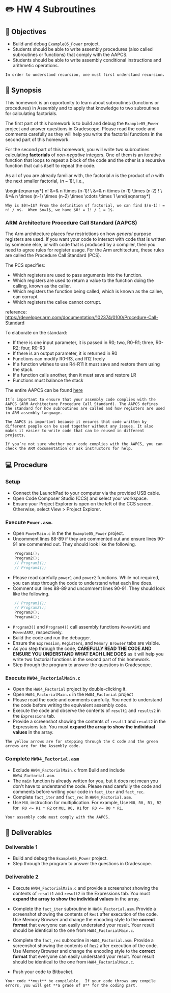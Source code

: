 # ✏️ HW 4 Subroutines

## 📌 Objectives
- Build and debug `Example05_Power` project.
- Students should be able to write assembly procedures (also called subroutines or functions) that comply with the AAPCS.
- Students should be able to write assembly conditional instructions and arithmetic operations.

```{note}
In order to understand recursion, one must first understand recursion.
```


## 📜 Synopsis

This homework is an opportunity to learn about subroutines (functions or procedures) in Assembly and to apply that knowledge to two subroutines for calculating factorials.

The first part of this homework is to build and debug the `Example05_Power` project and answer questions in Gradescope. Please read the code and comments carefully as they will help you write the factorial functions in the second part of this homework.

For the second part of this homework, you will write two subroutines calculating **factorials** of _non-negative_ integers. One of them is an iterative function that loops to repeat a block of the code and the other is a recursive function that calls itself to repeat the code.

As all of you are already familiar with, the factorial $n$ is the product of $n$ with the next smaller factorial, $(n-1)!$, i.e.,

\begin{eqnarray*}
  n! &=& n \times (n-1)! \\
     &=& n \times (n-1) \times (n-2) ! \\
     &=& n \times (n-1) \times (n-2) \times \cdots \times 1 
\end{eqnarray*}

```{tip} 
Why is $0!=1$? From the definition of factorial, we can find $(n-1)! = n! / n$.  When $n=1$, we have $0! = 1! / 1 = 1$. 
```

### ARM Architecture Procedure Call Standard (AAPCS)

The Arm architecture places few restrictions on how _general_ purpose registers are used. If you want your code to interact with code that is written by someone else, or with code that is produced by a compiler, then you need to agree rules for register usage. For the Arm architecture, these rules are called the Procedure Call Standard (PCS).

The PCS specifies:

- Which registers are used to pass arguments into the function.
- Which registers are used to return a value to the function doing the calling, known as the caller.
- Which registers the function being called, which is known as the callee, can corrupt.
- Which registers the callee cannot corrupt.

reference: https://developer.arm.com/documentation/102374/0100/Procedure-Call-Standard

To elaborate on the standard:

- If there is one input parameter, it is passed in R0; two, R0-R1; three, R0-R2; four, R0-R3
- If there is an output parameter, it is returned in R0
- Functions can modify R0-R3, and R12 freely
- If a function wishes to use R4-R11 it must save and restore them using the stack.
- If a function calls another, then it must save and restore LR
- Functions must balance the stack

The entire AAPCS can be found <a href="https://github.com/ARM-software/abi-aa/releases/download/2022Q1/aapcs32.pdf" target="_blank">here</a>


```{important} 
It’s important to ensure that your assembly code complies with the AAPCS (ARM Architecture Procedure Call Standard). The AAPCS defines the standard for how subroutines are called and how registers are used in ARM assembly language.

The AAPCS is important because it ensures that code written by different people can be used together without any issues. It also makes it easier to write code that can be reused in different projects.

If you’re not sure whether your code complies with the AAPCS, you can check the ARM documentation or ask instructors for help.
```

## 💻 Procedure

### Setup
- Connect the LaunchPad to your computer via the provided USB cable.
- Open Code Composer Studio (CCS) and select your workspace.
- Ensure your Project Explorer is open on the left of the CCS screen. Otherwise, select View > Project Explorer.

### Execute `Power.asm`.

- Open `PowerMain.c` in the the `Example05_Power` project.
- Uncomment lines 88-89 if they are commented out and ensure lines 90-91 are commented out. They should look like the following.
```C
    Program1();
    Program2();
    // Program3();
    // Program4();
```
- Please read carefully `power1` and `power2` functions. While not required, you can step through the code to understand what each line does.
- Comment out lines 88-89 and uncomment lines 90-91. They should look like the following.
```C
    // Program1();
    // Program2();
    Program3();
    Program4();
```
- `Program3()` and `Program4()` call assembly functions `PowerASM1` and `PowerASM2`, respectively. 
- Build the code and run the debugger.
- Ensure the `Expression`, `Registers`, and `Memory Browser` tabs are visible. 
- As you step through the code, **CAREFULLY READ THE CODE AND ENSURE YOU UNDERSTAND WHAT EACH LINE DOES** as it will help you write two factorial functions in the second part of this homework.
- Step through the program to answer the questions in Gradescope.

### Execute `HW04_FactorialMain.c`

- Open the `HW04_Factorial` project by double-clicking it.
- Open `HW04_FactorialMain.c` in the `HW04_Factorial` project
- Please read the code and comments carefully.  You need to understand the code before writing the equivalent assembly code.
- Execute the code and observe the contents of `result1` and `results2` in the `Expressions` tab.
- Provide a screenshot showing the contents of `result1` and `result2` in the Expressions tab. You must **expand the array to show the individual values** in the array. 

```{attention}
The yellow arrows are for stepping through the C code and the green arrows are for the Assembly code. 
```

### Complete `HW04_Factorial.asm`

- Exclude `HW04_FactorialMain.c` from Build and include `HW04_Factorial.asm`.
- The `main` function is already written for you, but it does not mean you don't have to understand the code. Please read carefully the code and comments before writing your code in `fact_iter` and `fact_rec`.
- Complete `fact_iter` and `fact_rec` in `HW04_Factorial.asm`.
- Use `MUL` instruction for multiplication. For example, Use `MUL R0, R1, R2` for ` R0 <= R1 * R2` or `MUL R0, R1` for ` R0 <= R0 * R1`. 

```{attention} 
Your assembly code must comply with the AAPCS.  
```

## 🚚 Deliverables

### Deliverable 1 

- Build and debug the `Example05_Power` project.  
- Step through the program to answer the questions in Gradescope.

### Deliverable 2 
- Execute `HW04_FactorialMain.c` and provide a screenshot showing the contents of `result1` and `result2` in the Expressions tab. You must **expand the array to show the individual values** in the array. 

- Complete the `fact_iter` subroutine in `HW04_Factorial.asm`.  Provide a screenshot showing the contents of `Res1` after execution of the code. Use Memory Browser and change the encoding style to the **correct format** that everyone can easily understand your result. Your result should be identical to the one from `HW04_FactorialMain.c`. 

- Complete the `fact_rec` subroutine in `HW04_Factorial.asm`. Provide a screenshot showing the contents of `Res2` after execution of the code. Use Memory Browser and change the encoding style to the **correct format** that everyone can easily understand your result.
Your result should be identical to the one from `HW04_FactorialMain.c`. 

- Push your code to Bitbucket.

```{warning}
Your code **must** be compilable.  If your code throws any compile errors, you will get **a grade of 0** for the coding part.
```


